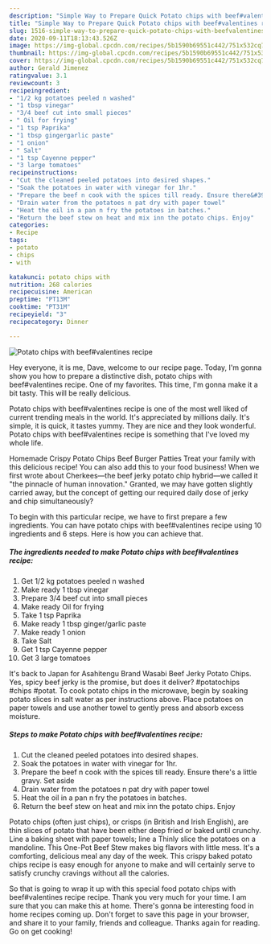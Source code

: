 ```yaml
---
description: "Simple Way to Prepare Quick Potato chips with beef#valentines recipe"
title: "Simple Way to Prepare Quick Potato chips with beef#valentines recipe"
slug: 1516-simple-way-to-prepare-quick-potato-chips-with-beefvalentines-recipe
date: 2020-09-11T18:13:43.526Z
image: https://img-global.cpcdn.com/recipes/5b1590b69551c442/751x532cq70/potato-chips-with-beefvalentines-recipe-recipe-main-photo.jpg
thumbnail: https://img-global.cpcdn.com/recipes/5b1590b69551c442/751x532cq70/potato-chips-with-beefvalentines-recipe-recipe-main-photo.jpg
cover: https://img-global.cpcdn.com/recipes/5b1590b69551c442/751x532cq70/potato-chips-with-beefvalentines-recipe-recipe-main-photo.jpg
author: Gerald Jimenez
ratingvalue: 3.1
reviewcount: 3
recipeingredient:
- "1/2 kg potatoes peeled n washed"
- "1 tbsp vinegar"
- "3/4 beef cut into small pieces"
- " Oil for frying"
- "1 tsp Paprika"
- "1 tbsp gingergarlic paste"
- "1 onion"
- " Salt"
- "1 tsp Cayenne pepper"
- "3 large tomatoes"
recipeinstructions:
- "Cut the cleaned peeled potatoes into desired shapes."
- "Soak the potatoes in water with vinegar for 1hr."
- "Prepare the beef n cook with the spices till ready. Ensure there&#39;s a little gravy. Set aside"
- "Drain water from the potatoes n pat dry with paper towel"
- "Heat the oil in a pan n fry the potatoes in batches."
- "Return the beef stew on heat and mix inn the potato chips. Enjoy"
categories:
- Recipe
tags:
- potato
- chips
- with

katakunci: potato chips with 
nutrition: 268 calories
recipecuisine: American
preptime: "PT13M"
cooktime: "PT31M"
recipeyield: "3"
recipecategory: Dinner

---
```



![Potato chips with beef#valentines recipe](https://img-global.cpcdn.com/recipes/5b1590b69551c442/751x532cq70/potato-chips-with-beefvalentines-recipe-recipe-main-photo.jpg)

Hey everyone, it is me, Dave, welcome to our recipe page. Today, I'm gonna show you how to prepare a distinctive dish, potato chips with beef#valentines recipe. One of my favorites. This time, I'm gonna make it a bit tasty. This will be really delicious.

Potato chips with beef#valentines recipe is one of the most well liked of current trending meals in the world. It's appreciated by millions daily. It's simple, it is quick, it tastes yummy. They are nice and they look wonderful. Potato chips with beef#valentines recipe is something that I've loved my whole life.

Homemade Crispy Potato Chips Beef Burger Patties Treat your family with this delicious recipe! You can also add this to your food business! When we first wrote about Cherkees—the beef jerky potato chip hybrid—we called it &#34;the pinnacle of human innovation.&#34; Granted, we may have gotten slightly carried away, but the concept of getting our required daily dose of jerky and chip simultaneously?


To begin with this particular recipe, we have to first prepare a few ingredients. You can have potato chips with beef#valentines recipe using 10 ingredients and 6 steps. Here is how you can achieve that.

<!--inarticleads1-->

##### The ingredients needed to make Potato chips with beef#valentines recipe:

1. Get 1/2 kg potatoes peeled n washed
1. Make ready 1 tbsp vinegar
1. Prepare 3/4 beef cut into small pieces
1. Make ready  Oil for frying
1. Take 1 tsp Paprika
1. Make ready 1 tbsp ginger/garlic paste
1. Make ready 1 onion
1. Take  Salt
1. Get 1 tsp Cayenne pepper
1. Get 3 large tomatoes


It&#39;s back to Japan for Asahitengu Brand Wasabi Beef Jerky Potato Chips. Yes, spicy beef jerky is the promise, but does it deliver? #potatochips #chips #potat. To cook potato chips in the microwave, begin by soaking potato slices in salt water as per instructions above. Place potatoes on paper towels and use another towel to gently press and absorb excess moisture. 

<!--inarticleads2-->

##### Steps to make Potato chips with beef#valentines recipe:

1. Cut the cleaned peeled potatoes into desired shapes.
1. Soak the potatoes in water with vinegar for 1hr.
1. Prepare the beef n cook with the spices till ready. Ensure there&#39;s a little gravy. Set aside
1. Drain water from the potatoes n pat dry with paper towel
1. Heat the oil in a pan n fry the potatoes in batches.
1. Return the beef stew on heat and mix inn the potato chips. Enjoy


Potato chips (often just chips), or crisps (in British and Irish English), are thin slices of potato that have been either deep fried or baked until crunchy. Line a baking sheet with paper towels; line a Thinly slice the potatoes on a mandoline. This One-Pot Beef Stew makes big flavors with little mess. It&#39;s a comforting, delicious meal any day of the week. This crispy baked potato chips recipe is easy enough for anyone to make and will certainly serve to satisfy crunchy cravings without all the calories. 

So that is going to wrap it up with this special food potato chips with beef#valentines recipe recipe. Thank you very much for your time. I am sure that you can make this at home. There's gonna be interesting food in home recipes coming up. Don't forget to save this page in your browser, and share it to your family, friends and colleague. Thanks again for reading. Go on get cooking!
